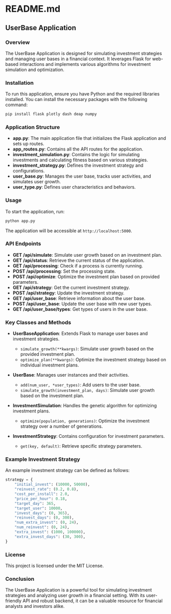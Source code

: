 # README.md

## UserBase Application

### Overview
The UserBase Application is designed for simulating investment strategies and managing user bases in a financial context. It leverages Flask for web-based interactions and implements various algorithms for investment simulation and optimization.

### Installation
To run this application, ensure you have Python and the required libraries installed. You can install the necessary packages with the following command:

```bash
pip install flask plotly dash deap numpy
```

### Application Structure
- **app.py**: The main application file that initializes the Flask application and sets up routes.
- **app_routes.py**: Contains all the API routes for the application.
- **investment_simulation.py**: Contains the logic for simulating investments and calculating fitness based on various strategies.
- **investment_strategy.py**: Defines the investment strategy and configurations.
- **user_base.py**: Manages the user base, tracks user activities, and simulates user growth.
- **user_type.py**: Defines user characteristics and behaviors.

### Usage
To start the application, run:

```bash
python app.py
```

The application will be accessible at `http://localhost:5000`.

### API Endpoints
- **GET /api/simulate**: Simulate user growth based on an investment plan.
- **GET /api/status**: Retrieve the current status of the application.
- **GET /api/processing**: Check if a process is currently running.
- **POST /api/processing**: Set the processing state.
- **POST /api/optimize**: Optimize the investment plan based on provided parameters.
- **GET /api/strategy**: Get the current investment strategy.
- **POST /api/strategy**: Update the investment strategy.
- **GET /api/user_base**: Retrieve information about the user base.
- **POST /api/user_base**: Update the user base with new user types.
- **GET /api/user_base/types**: Get types of users in the user base.

### Key Classes and Methods
- **UserBaseApplication**: Extends Flask to manage user bases and investment strategies.
  - `simulate_growth(**kwargs)`: Simulate user growth based on the provided investment plan.
  - `optimize_plan(**kwargs)`: Optimize the investment strategy based on individual investment plans.

- **UserBase**: Manages user instances and their activities.
  - `add(num_user, *user_types)`: Add users to the user base.
  - `simulate_growth(investment_plan, days)`: Simulate user growth based on the investment plan.

- **InvestmentSimulation**: Handles the genetic algorithm for optimizing investment plans.
  - `optimize(population, generations)`: Optimize the investment strategy over a number of generations.

- **InvestmentStrategy**: Contains configuration for investment parameters.
  - `get(key, default)`: Retrieve specific strategy parameters.

### Example Investment Strategy
An example investment strategy can be defined as follows:

```python
strategy = {
    "initial_invest": (10000, 50000),
    "reinvest_rate": (0.2, 0.8),
    "cost_per_install": 2.0,
    "price_per_hour": 0.18,
    "target_day": 365,
    "target_user": 10000,
    "invest_days": (0, 365),
    "reinvest_days": (0, 300),
    "num_extra_invest": (0, 24),
    "num_reinvest": (0, 24),
    "extra_invest": (1000, 100000),
    "extra_invest_days": (30, 300),
}
```

### License
This project is licensed under the MIT License. 

### Conclusion
The UserBase Application is a powerful tool for simulating investment strategies and analyzing user growth in a financial setting. With its user-friendly API and robust backend, it can be a valuable resource for financial analysts and investors alike.
```
